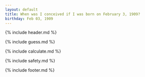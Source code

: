 ```yaml
---
layout: default
title: When was I conceived if I was born on February 3, 1909?
birthday: Feb 03, 1909
---
```


{% include header.md %}

{% include guess.md %}

{% include calculate.md %}

{% include safety.md %}

{% include footer.md %}




